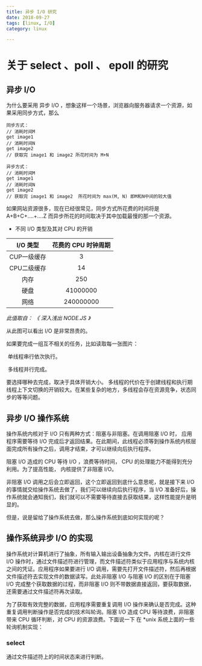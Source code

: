 ```yaml
---
title: 异步 I/O 研究
date: 2018-09-27
tags: [linux, I/O]
category: linux

---
```




# 关于 select 、poll 、 epoll 的研究



## 异步 I/O

为什么要采用 异步 I/O ，想象这样一个场景，浏览器向服务器请求一个资源，如果采用同步方式，那么

```
同步方式：
// 消耗时间M
get image1
// 消耗时间N
get image2
// 获取完 image1 和 image2 所花时间为 M+N

异步方式：
// 消耗时间M
get image1
// 消耗时间N
get image2
// 获取完 image1 和 image2  所花时间为 max(M, N) 即M和N中间的较大值

```

如果网站资源很多，现在已经很常见，同步方式所花费的时间将是 A+B+C+....+....Z  而异步所花的时间取决于其中加载最慢的那一个资源。

* 不同 I/O 类型及其对 CPU 的开销

|  I/O 类型   | 花费的 CPU 时钟周期 |
| :---------: | :-----------------: |
| CUP一级缓存 |          3          |
| CPU二级缓存 |         14          |
|    内存     |         250         |
|    硬盘     |      41000000       |
|    网络     |      240000000      |

*此值取自： 《 深入浅出 NODE.JS 》*

从此图可以看出 I/O 是非常昂贵的。

如果要完成一组互不相关的任务，比如读取每一张图片：

​	单线程串行依次执行。

​	多线程并行完成。

要选择哪种去完成，取决于具体开销大小。 多线程的代价在于创建线程和执行期线程上下文切换的开销较大。在某些复杂的地方，多线程会存在资源竞争，状态同步的等等问题。



## 异步 I/O 操作系统

操作系统内核对于 I/O 只有两种方式：阻塞与非阻塞。在调用阻塞 I/O 时， 应用程序需要等待 I/O 完成后才返回结果。在此期间，此线程必须等到操作系统内核层面完成所有操作之后，调用才结束，才可以继续向后执行程序。

阻塞 I/O 造成的 CPU 等待 I/O ，浪费等待时间， CPU 的处理能力不能得到充分利用。为了提高性能， 内核提供了非阻塞 I/O。

非阻塞 I/O 调用之后会立即返回，这个立即返回到底什么意思呢，就是接下来 I/O 的事情就交给操作系统去做了，我们可以继续向后执行程序，当 I/O 准备好后，操作系统就会通知我们，我们就可以不需要等待直接去获取结果，这样性能提升是明显的。

但是，说是留给了操作系统去做，那么操作系统到底如何实现的呢？



## 操作系统异步 I/O 的实现

操作系统对计算机进行了抽象，所有输入输出设备抽象为文件。内核在进行文件 I/O 操作时，通过文件描述符进行管理，而文件描述符类似于应用程序与系统内核之间的凭证。应用程序如果要进行 I/O 调用，需要先打开文件描述符，然后再根据文件描述符去实现文件的数据读写。此处非阻塞 I/O 与阻塞 I/O 的区别在于阻塞 I/O 完成整个获取数据的过程，而非阻塞 I/O 则不带数据直接返回，要获取数据，还需要通过文件描述符再次读取。



为了获取有效完整的数据，应用程序需要重复调用 I/O 操作来确认是否完成。这种重复调用判断操作是否完成的技术叫轮询。阻塞 I/O 造成 CPU 等待浪费，非阻塞带来 CPU 循环判断，对 CPU 的资源浪费。下面说一下 在 *unix 系统上面的一些轮询机制实现：



### select 

通过文件描述符上的时间状态来进行判断。

